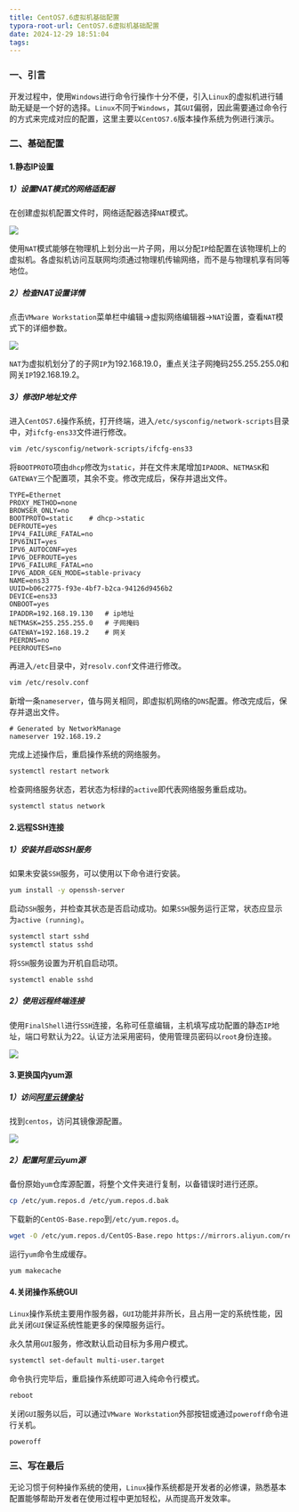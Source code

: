 ```yaml
---
title: CentOS7.6虚拟机基础配置
typora-root-url: CentOS7.6虚拟机基础配置
date: 2024-12-29 18:51:04
tags:
---
```

### 一、引言

开发过程中，使用`Windows`进行命令行操作十分不便，引入`Linux`的虚拟机进行辅助无疑是一个好的选择。`Linux`不同于`Windows`，其`GUI`偏弱，因此需要通过命令行的方式来完成对应的配置，这里主要以`CentOS7.6`版本操作系统为例进行演示。

### 二、基础配置

#### 1.静态IP设置

##### 1）设置NAT模式的网络适配器

在创建虚拟机配置文件时，网络适配器选择`NAT`模式。

![](../CentOS7-6虚拟机基础配置/CentOS7.6VM-1.png)

使用`NAT`模式能够在物理机上划分出一片子网，用以分配`IP`给配置在该物理机上的虚拟机。各虚拟机访问互联网均须通过物理机传输网络，而不是与物理机享有同等地位。

##### 2）检查NAT设置详情

点击`VMware Workstation`菜单栏中编辑->虚拟网络编辑器->`NAT`设置，查看`NAT`模式下的详细参数。

![](../CentOS7-6虚拟机基础配置/CentOS7.6VM-2.png)

`NAT`为虚拟机划分了的子网`IP`为192.168.19.0，重点关注子网掩码255.255.255.0和网关`IP`192.168.19.2。

##### 3）修改IP地址文件

进入`CentOS7.6`操作系统，打开终端，进入`/etc/sysconfig/network-scripts`目录中，对`ifcfg-ens33`文件进行修改。

```bash
vim /etc/sysconfig/network-scripts/ifcfg-ens33
```

将`BOOTPROTO`项由`dhcp`修改为`static`，并在文件末尾增加`IPADDR`、`NETMASK`和`GATEWAY`三个配置项，其余不变。修改完成后，保存并退出文件。

```text
TYPE=Ethernet
PROXY_METHOD=none
BROWSER_ONLY=no
BOOTPROTO=static	# dhcp->static
DEFROUTE=yes
IPV4_FAILURE_FATAL=no
IPV6INIT=yes
IPV6_AUTOCONF=yes
IPV6_DEFROUTE=yes
IPV6_FAILURE_FATAL=no
IPV6_ADDR_GEN_MODE=stable-privacy
NAME=ens33
UUID=b06c2775-f93e-4bf7-b2ca-94126d9456b2
DEVICE=ens33
ONBOOT=yes
IPADDR=192.168.19.130	# ip地址
NETMASK=255.255.255.0	# 子网掩码
GATEWAY=192.168.19.2	# 网关
PEERDNS=no
PEERROUTES=no
```

再进入`/etc`目录中，对`resolv.conf`文件进行修改。

```bash
vim /etc/resolv.conf
```

新增一条`nameserver`，值与网关相同，即虚拟机网络的`DNS`配置。修改完成后，保存并退出文件。

```text
# Generated by NetworkManage
nameserver 192.168.19.2
```

完成上述操作后，重启操作系统的网络服务。

```bash
systemctl restart network
```

检查网络服务状态，若状态为标绿的`active`即代表网络服务重启成功。

```bash
systemctl status network
```

#### 2.远程SSH连接

##### 1）安装并启动SSH服务

如果未安装`SSH`服务，可以使用以下命令进行安装。

```bash
yum install -y openssh-server
```
启动`SSH`服务，并检查其状态是否启动成功。如果`SSH`服务运行正常，状态应显示为`active (running)`。
```bash
systemctl start sshd
systemctl status sshd
```

将`SSH`服务设置为开机自启动项。

```bash
systemctl enable sshd
```

##### 2）使用远程终端连接

使用`FinalShell`进行`SSH`连接，名称可任意编辑，主机填写成功配置的静态`IP`地址，端口号默认为22。认证方法采用密码，使用管理员密码以`root`身份连接。

![](../CentOS7-6虚拟机基础配置/CentOS7.6VM-3.png)

#### 3.更换国内yum源

##### 1）访问[阿里云镜像站](https://developer.aliyun.com/mirror)

找到`centos`，访问其镜像源配置。

![](../CentOS7-6虚拟机基础配置/CentOS7.6VM-4.png)

##### 2）配置阿里云yum源

备份原始`yum`仓库源配置，将整个文件夹进行复制，以备错误时进行还原。

```bash
cp /etc/yum.repos.d /etc/yum.repos.d.bak
```

下载新的`CentOS-Base.repo`到`/etc/yum.repos.d`。

```bash
wget -O /etc/yum.repos.d/CentOS-Base.repo https://mirrors.aliyun.com/repo/Centos-7.repo
```

运行`yum`命令生成缓存。

```bash
yum makecache
```

#### 4.关闭操作系统GUI

`Linux`操作系统主要用作服务器，`GUI`功能并非所长，且占用一定的系统性能，因此关闭`GUI`保证系统性能更多的保障服务运行。

永久禁用`GUI`服务，修改默认启动目标为多用户模式。

```bash
systemctl set-default multi-user.target
```

命令执行完毕后，重启操作系统即可进入纯命令行模式。

```bash
reboot
```

关闭`GUI`服务以后，可以通过`VMware Workstation`外部按钮或通过`poweroff`命令进行关机。

```bash
poweroff
```

### 三、写在最后

无论习惯于何种操作系统的使用，`Linux`操作系统都是开发者的必修课，熟悉基本配置能够帮助开发者在使用过程中更加轻松，从而提高开发效率。
